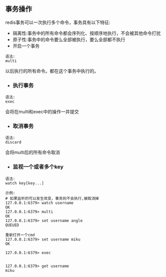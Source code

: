 ## 事务操作

redis事务可以一次执行多个命令，事务具有以下特征:

* 隔离性:事务中的所有命令都会序列化、按顺序地执行，不会被其他命令打扰
* 原子性:事务中的命令要么全部被执行，要么全部都不执行
* 开启一个事务

```
语法:
multi
```

以后执行的所有命令。都在这个事务中执行的。

* ### 执行事务

```
语法:
exec
```

会将在multi和exec中的操作一并提交

* ### 取消事务

```
语法:
discard
```

会将multi后的所有命令取消

* ### 监视一个或者多个key

```
语法:
watch key[key...]

示例:
# 如果监听的可以发生改变，事务则不会执行,被取消掉
127.0.0.1:6379> watch username
OK
127.0.0.1:6379> multi
OK
127.0.0.1:6379> set username angle
QUEUED

重新打开一个cmd
127.0.0.1:6379> set username miku
OK

127.0.0.1:6379> exec


127.0.0.1:6379> get username
miku
```



